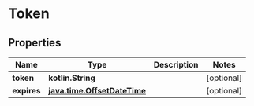 
# Token

## Properties
Name | Type | Description | Notes
------------ | ------------- | ------------- | -------------
**token** | **kotlin.String** |  |  [optional]
**expires** | [**java.time.OffsetDateTime**](java.time.OffsetDateTime.md) |  |  [optional]



